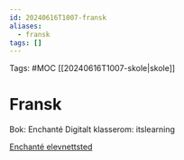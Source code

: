 ```yaml
---
id: 20240616T1007-fransk
aliases:
  - fransk
tags: []
---
```


Tags: #MOC [[20240616T1007-skole|skole]]

# Fransk

Bok: Enchanté
Digitalt klasserom: itslearning

[Enchanté elevnettsted](https://enchante.cappelendamm.no/)
